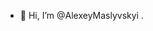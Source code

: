- 👋 Hi, I’m @AlexeyMaslyvskyi
.

<!---
AlexeyMaslyvskyi/AlexeyMaslyvskyi is a ✨ special ✨ repository because its `README.md` (this file) appears on your GitHub profile.
You can click the Preview link to take a look at your changes.
--->

